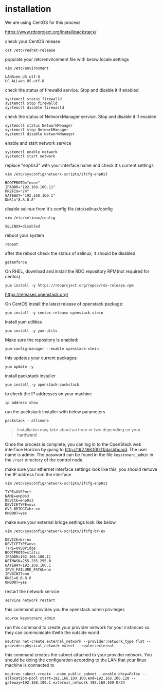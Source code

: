 # installation

We are using CentOS for this process

https://www.rdoproject.org/install/packstack/

check your CentOS release 
```
cat /etc/redhat-release
```

populate your /etc/environment file with below locale settings 
```
vim /etc/environment
```
```
LANG=en_US.utf-8
LC_ALL=en_US.utf-8
```

check the status of firewalld service. Stop and disable it if enabled
```
systemctl status firewalld
systemctl stop firewalld
systemctl disable firewalld
```

check the status of NetworkManager service. Stop and disable it if enabled
```
systemctl status NetworkManager
systemctl stop NetworkManager
systemctl disable NetworkManager
```

enable and start network service
```
systemctl enable network 
systemctl start network
```

replace "enp0s3" with your interface name and check it's current settings
```
vim /etc/sysconfig/network-scripts/ifcfg-enp0s3
```
```
BOOTPROTO="none"
IPADDR="192.168.100.11"
PREFIX="24"
GATEWAY="192.168.100.1"
DNS1="8.8.8.8"
```


disable selinux from it's config file /etc/selinux/config 
```
vim /etc/selinux/config
```
```
SELINUX=disabled
```

reboot your system
```
reboot
```

after the reboot check the status of selinux, it should be disabled
```
getenforce
```

On RHEL, download and install the RDO repository RPM(not required for centos)
```
yum install -y https://rdoproject.org/repos/rdo-release.rpm
```

https://releases.openstack.org/

On CentOS install the latest release of openstack package:
```
yum install -y centos-release-openstack-stein
```

install yum utilities
```
yum install -y yum-utils
```

Make sure the repository is enabled:
```
yum-config-manager --enable openstack-stein
```

this updates your current packages:
```
yum update -y
```

install packstack installer
```
yum install -y openstack-packstack
```

to check the IP addresses on your machine 
```
ip address show
```

run the packstack installer with below parameters
```
packstack --allinone
```
> Installation may take about an hour or two depending on your hardware!

Once the process is complete, you can log in to the OpenStack web interface Horizon by going to http://192.168.100.11/dashboard. The user name is admin. The password can be found in the file `keystonerc_admin` in the `/root` directory of the control node.


make sure your ethernet interface settings look like this, you should remove the IP address from the interface
```
vim /etc/sysconfig/network-scripts/ifcfg-enp0s3
```
```
TYPE=OVSPort
NAME=enp0s3
DEVICE=enp0s3
DEVICETYPE=ovs
OVS_BRIDGE=br-ex
ONBOOT=yes
```

make sure your external bridge settings look like below
```
vim /etc/sysconfig/network-scripts/ifcfg-br-ex
```
```
DEVICE=br-ex
DEVICETYPE=ovs
TYPE=OVSBridge
BOOTPROTO=static
IPADDR=192.168.100.11
NETMASK=255.255.255.0
GATEWAY=192.168.100.1
IPV4_FAILURE_FATAL=no
IPV6INIT=no
DNS1=8.8.8.8
ONBOOT=yes
```

restart the network service
```
service network restart
```

this command provides you the openstack admin privileges
```
source keystonerc_admin
```

run this command to create your provider network for your instances so they can communicate #with the outside world
```
neutron net-create external_network --provider:network_type flat --provider:physical_network extnet --router:external
```

this command creates the subnet attached to your provider network. You should be doing the configuration according to the LAN that your linux machine is connected to
```
neutron subnet-create --name public_subnet --enable_dhcp=False --allocation-pool start=192.168.100.100,end=192.168.100.120 --gateway=192.168.100.1 external_network 192.168.100.0/24
```
